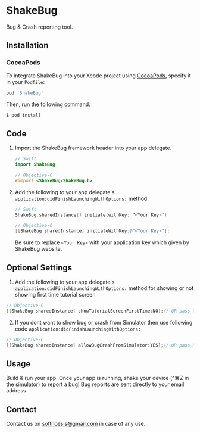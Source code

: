 # ShakeBug

Bug &amp; Crash reporting tool.

## Installation

### CocoaPods

To integrate ShakeBug into your Xcode project using [CocoaPods](https://cocoapods.org), specify it in your `Podfile`:

```ruby
pod 'ShakeBug'
```

Then, run the following command:

```bash
$ pod install
```

## Code

1. Import the ShakeBug framework header into your app delegate.

    ```swift
    // Swift
    import ShakeBug
    ```
    
    
    ```objective-c
    // Objective-C
    #import <ShakeBug/ShakeBug.h>
    ```

2. Add the following to your app delegate's `application:didFinishLaunchingWithOptions:` method.
	
   ```swift
   // Swift
   ShakeBug.sharedInstance().initiate(withKey: “<Your Key>")
   ```
    
   ```objective-c
   // Objective-C
   [[ShakeBug sharedInstance] initiateWithKey:@"<Your Key>"];
   ```

	Be sure to replace `<Your Key>` with your application key which given by ShakeBug website.


## Optional Settings

1. Add the following to your app delegate's `application:didFinishLaunchingWithOptions:` method for showing or not showing first time tutorial screen

 ```objective-c
 // Objective-C
 [[ShakeBug sharedInstance] showTutorialScreenFirstTime:NO];// OR pass YES to show Tutorial screen
 ```

2. If you dont want to show bug or crash from Simulator then use following code `application:didFinishLaunchingWithOptions:`

 ```objective-c
 // Objective-C
 [[ShakeBug sharedInstance] allowBugCrashFromSimulator:YES];// OR pass NO if you dont want to show bug from Simulator
 ```
 
## Usage

Build & run your app. Once your app is running, shake your device (\^⌘Z in the simulator) to report a bug! Bug reports are sent directly to your email address.


## Contact

Contact us on softnoesis@gmail.com in case of any use.
